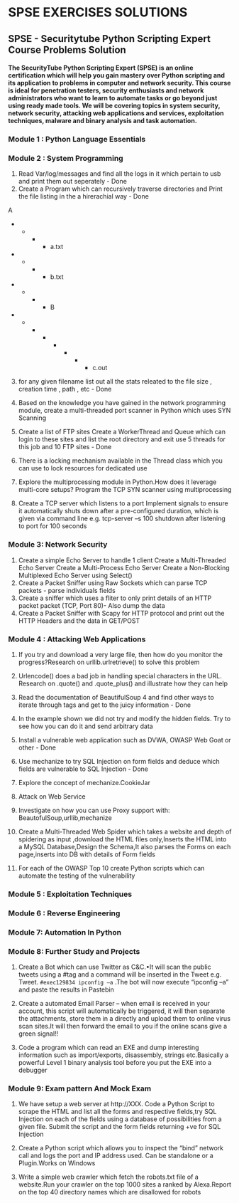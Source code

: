 # SPSE EXERCISES SOLUTIONS
## SPSE - Securitytube Python Scripting Expert Course Problems Solution
#### The SecurityTube Python Scripting Expert (SPSE) is an online certification which will help you gain mastery over Python scripting and its application to problems in computer and network security. This course is ideal for penetration testers, security enthusiasts and network administrators who want to learn to automate tasks or go beyond just using ready made tools. We will be covering topics in system security, network security, attacking web applications and services, exploitation techniques, malware and binary analysis and task automation.

### Module 1 : Python Language Essentials

### Module 2 : System Programming

1. Read Var/log/messages and find all the logs in it which pertain to usb and print them out seperately - Done 
2. Create a Program which can recursively traverse directories and Print the file listing in the a hirerachial way - Done

 A
 - - - - a.txt
 - - - - b.txt
 - - - - B
 - - - - - - - - c.out

3. for any given filename list out all the stats releated to the file size , creation time , path , etc - Done

4. Based on the knowledge you have gained in the network programming module, create a multi-threaded port scanner in Python which uses SYN Scanning

5. Create a list of FTP sites Create a WorkerThread and Queue which can login to these sites and list the root directory and exit use 5 threads for this job and 10 FTP sites - Done

6. There is a locking mechanism available in the Thread class which you can use to lock resources for dedicated use

7. Explore the multiprocessing module in Python.How does it leverage multi-core setups? Program the TCP SYN scanner using multiprocessing

8. Create a TCP server which listens to a port Implement signals to ensure it automatically shuts down after a pre-configured duration, which is given via command line e.g. tcp-server –s 100 shutdown after listening to port for 100 seconds

### Module 3: Network Security

1. Create a simple Echo Server to handle 1 client
   Create a Multi-Threaded Echo Server
   Create a Multi-Process Echo Server
   Create a Non-Blocking Multiplexed Echo Server using Select()
2. Create a Packet Sniffer using Raw Sockets which can parse TCP packets - parse individuals fields
3. Create a sniffer which uses a fliter to only print details of an HTTP packet packet (TCP, Port 80)- Also dump the data
4. Create a Packet Sniffer with Scapy for HTTP protocol and print out the HTTP Headers and the data in GET/POST
   
### Module 4 : Attacking Web Applications

1. If you try and download a very large file, then how do you monitor the progress?Research on urllib.urlretrieve() to solve this problem

2. Urlencode() does a bad job in handling special characters in the URL. Research on .quote() and .quote_plus() and illustrate how they can help

3. Read the documentation of BeautifulSoup 4 and find other ways to iterate through tags and get to the juicy information - Done

4. In the example shown we did not try and modify the hidden fields. Try to see how you can do it and send arbitrary data

5. Install a vulnerable web application such as DVWA, OWASP Web Goat or other - Done

6. Use mechanize to try SQL Injection on form fields and deduce which fields are vulnerable to SQL Injection - Done

7. Explore the concept of mechanize.CookieJar

8. Attack on Web Service

9. Investigate on how you can use Proxy support with: BeautofulSoup,urllib,mechanize

10. Create a Multi-Threaded Web Spider which takes a website and depth of spidering as input ,download the HTML files only,Inserts the HTML into a MySQL Database,Design the Schema,It also parses the Forms on each page,inserts into DB with details of Form fields

11. For each of the OWASP Top 10 create Python scripts which can automate the testing of the vulnerability 

### Module 5 : Exploitation Techniques

### Module 6 : Reverse Engineering

### Module 7: Automation In Python

### Module 8: Further Study and Projects

1. Create a Bot which can use Twitter as C&C.•It will scan the public tweets using a #tag and a command will be inserted in the Tweet e.g. Tweet. `#exec129834 ipconfig –a` .The bot will now execute “ipconfig –a” and paste the results in Pastebin

2. Create a automated Email Parser – when email is received in your account, this script will automatically be triggered, it will then separate the attachments, store them in a directly and upload them to online virus scan sites.It will then forward the email to you if the online scans give a green signal!!

3. Code a program which can read an EXE and dump interesting information such as import/exports, disassembly, strings etc.Basically a powerful Level 1 binary analysis tool before you put the EXE into a debugger


### Module 9: Exam pattern And Mock Exam

1. We have setup a web server at http://XXX. Code a Python Script to scrape the HTML and list all the forms and respective fields,try SQL Injection on each of the fields using a database of possibilities from a given file. Submit the script and the form fields returning +ve for SQL Injection

2. Create a Python script which allows you to inspect the “bind” network call and logs the port and IP address used. Can be standalone or a Plugin.Works on Windows

3. Write a simple web crawler which fetch the robots.txt file of a website.Run your crawler on the top 1000 sites a ranked by Alexa.Report on the top 40 directory names which are disallowed for robots
 

